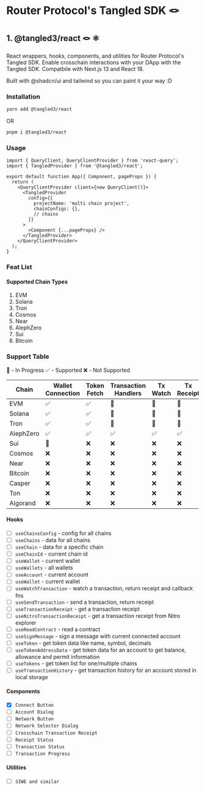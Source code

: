 # Router Protocol's Tangled SDK 🪢

## 1. @tangled3/react 🪢 ⚛️

React wrappers, hooks, components, and utilities for Router Protocol's Tangled SDK.
Enable crosschain interactions with your DApp with the Tangled SDK. Compatbile with Next.js 13 and React 18.

Built with @shadcn/ui and tailwind so you can paint it your way :D

### Installation

```sh
yarn add @tangled3/react
```

OR

```sh
pnpm i @tangled3/react
```

### Usage

```tsx
import { QueryClient, QueryClientProvider } from 'react-query';
import { TangledProvider } from '@tangled3/react';

export default function App({ Component, pageProps }) {
  return (
    <QueryClientProvider client={new QueryClient()}>
      <TangledProvider
        config={{
          projectName: 'multi chain project',
          chainConfigs: {},
          // chains
        }}
      >
        <Component {...pageProps} />
      </TangledProvider>
    </QueryClientProvider>
  );
}
```

### Feat List

#### Supported Chain Types

1. EVM
2. Solana
3. Tron
4. Cosmos
5. Near
6. AlephZero
7. Sui
8. Bitcoin

### Support Table

:small_orange_diamond: - In Progress
:white_check_mark: - Supported
:x: - Not Supported

| Chain     | Wallet Connection      | Token Fetch        | Transaction Handlers   | Tx Watch               | Tx Receipt             |
| --------- | ---------------------- | ------------------ | ---------------------- | ---------------------- | ---------------------- |
| EVM       | :white_check_mark:     | :white_check_mark: | :small_orange_diamond: | :small_orange_diamond: | :small_orange_diamond: |
| Solana    | :white_check_mark:     | :white_check_mark: | :small_orange_diamond: | :small_orange_diamond: | :small_orange_diamond: |
| Tron      | :white_check_mark:     | :white_check_mark: | :small_orange_diamond: | :small_orange_diamond: | :small_orange_diamond: |
| AlephZero | :white_check_mark:     | :white_check_mark: | :white_check_mark:     | :white_check_mark:     | :white_check_mark:     |
| Sui       | :small_orange_diamond: | :x:                | :x:                    | :x:                    | :x:                    |
| Cosmos    | :x:                    | :x:                | :x:                    | :x:                    | :x:                    |
| Near      | :x:                    | :x:                | :x:                    | :x:                    | :x:                    |
| Bitcoin   | :x:                    | :x:                | :x:                    | :x:                    | :x:                    |
| Casper    | :x:                    | :x:                | :x:                    | :x:                    | :x:                    |
| Ton       | :x:                    | :x:                | :x:                    | :x:                    | :x:                    |
| Algorand  | :x:                    | :x:                | :x:                    | :x:                    | :x:                    |

#### Hooks

- [ ] `useChainsConfig` - config for all chains
- [ ] `useChains` - data for all chains
- [ ] `useChain` - data for a specific chain
- [ ] `useChainId` - current chain id
- [ ] `useWallet` - current wallet
- [ ] `useWallets` - all wallets
- [ ] `useAccount` - current account
- [ ] `useWallet` - current wallet
- [ ] `useWatchTransaction` - watch a transaction, return receipt and callback fns
- [ ] `useSendTransaction` - send a transaction, return receipt
- [ ] `useTransactionReceipt` - get a transaction receipt
- [ ] `useNitroTransactionReceipt` - get a transaction receipt from Nitro explorer
- [ ] `useReadContract` - read a contract
- [ ] `useSignMessage` - sign a message with current connected account
- [ ] `useToken` - get token data like name, symbol, decimals
- [ ] `useTokenAddressData` - get token data for an account to get balance, allowance and permit information
- [ ] `useTokens` - get token list for one/multiple chains
- [ ] `useTransactionHistory` - get transaction history for an account stored in local storage

#### Components

- [x] `Connect Button`
- [ ] `Account Dialog`
- [ ] `Network Button`
- [ ] `Network Selector Dialog`
- [ ] `Crosschain Transaction Receipt`
- [ ] `Receipt Status`
- [ ] `Transaction Status`
- [ ] `Transaction Progress`

#### Utilities

- [ ] `SIWE and similar`

